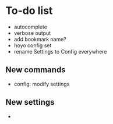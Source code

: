 # To-do list

- autocomplete
- verbose output
- add bookmark name?
- hoyo config set
- rename Settings to Config everywhere

## New commands

- config: modify settings

## New settings

-
